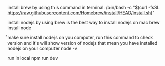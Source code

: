 install brew by using this command in terminal.
/bin/bash -c "$(curl -fsSL https://raw.githubusercontent.com/Homebrew/install/HEAD/install.sh)"

install nodejs by using brew is the best way to install nodejs on mac
brew install node

ืmake sure install nodejs on you computer, run this command to check version and it's will show version of nodejs that mean you have installed nodejs on your computer
node -v

run in local
npm run dev
